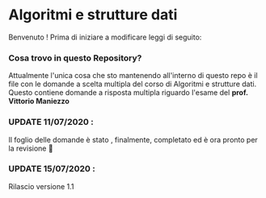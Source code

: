 # Algoritmi e strutture dati
Benvenuto !
Prima di iniziare a modificare leggi di seguito:

### Cosa trovo in questo Repository?
Attualmente l'unica cosa che sto mantenendo all'interno di questo repo è il file con le domande a scelta multipla del corso di Algoritmi e strutture dati.
Questo contiene domande a risposta multipla riguardo l'esame del **prof. Vittorio Maniezzo**

### UPDATE 11/07/2020 :
Il foglio delle domande è stato , finalmente, completato ed è ora pronto per la revisione :tada:  

### UPDATE 15/07/2020 :
Rilascio versione 1.1